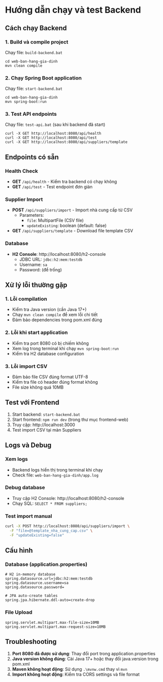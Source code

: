 # Hướng dẫn chạy và test Backend

## Cách chạy Backend

### 1. Build và compile project
Chạy file: `build-backend.bat`
```batch
cd web-ban-hang-gia-dinh
mvn clean compile
```

### 2. Chạy Spring Boot application
Chạy file: `start-backend.bat`
```batch
cd web-ban-hang-gia-dinh  
mvn spring-boot:run
```

### 3. Test API endpoints
Chạy file: `test-api.bat` (sau khi backend đã start)
```batch
curl -X GET http://localhost:8080/api/health
curl -X GET http://localhost:8080/api/test
curl -X GET http://localhost:8080/api/suppliers/template
```

## Endpoints có sẵn

### Health Check
- **GET** `/api/health` - Kiểm tra backend có chạy không
- **GET** `/api/test` - Test endpoint đơn giản

### Supplier Import
- **POST** `/api/suppliers/import` - Import nhà cung cấp từ CSV
  - Parameters: 
    - `file`: MultipartFile (CSV file)
    - `updateExisting`: boolean (default: false)
- **GET** `/api/suppliers/template` - Download file template CSV

### Database
- **H2 Console**: http://localhost:8080/h2-console
  - JDBC URL: `jdbc:h2:mem:testdb`
  - Username: `sa`
  - Password: (để trống)

## Xử lý lỗi thường gặp

### 1. Lỗi compilation
- Kiểm tra Java version (cần Java 17+)
- Chạy `mvn clean compile` để xem lỗi chi tiết
- Đảm bảo dependencies trong pom.xml đúng

### 2. Lỗi khi start application
- Kiểm tra port 8080 có bị chiếm không
- Xem log trong terminal khi chạy `mvn spring-boot:run`
- Kiểm tra H2 database configuration

### 3. Lỗi import CSV
- Đảm bảo file CSV đúng format UTF-8
- Kiểm tra file có header đúng format không
- File size không quá 10MB

## Test với Frontend

1. Start backend: `start-backend.bat`
2. Start frontend: `npm run dev` (trong thư mục frontend-web)
3. Truy cập: http://localhost:3000
4. Test import CSV tại màn Suppliers

## Logs và Debug

### Xem logs
- Backend logs hiển thị trong terminal khi chạy
- Check file: `web-ban-hang-gia-dinh/app.log`

### Debug database
- Truy cập H2 Console: http://localhost:8080/h2-console
- Chạy SQL: `SELECT * FROM suppliers;`

### Test import manual
```bash
curl -X POST http://localhost:8080/api/suppliers/import \
  -F "file=@template_nha_cung_cap.csv" \
  -F "updateExisting=false"
```

## Cấu hình

### Database (application.properties)
```properties
# H2 in-memory database
spring.datasource.url=jdbc:h2:mem:testdb
spring.datasource.username=sa
spring.datasource.password=

# JPA auto-create tables
spring.jpa.hibernate.ddl-auto=create-drop
```

### File Upload
```properties
spring.servlet.multipart.max-file-size=10MB
spring.servlet.multipart.max-request-size=10MB
```

## Troubleshooting

1. **Port 8080 đã được sử dụng**: Thay đổi port trong application.properties
2. **Java version không đúng**: Cài Java 17+ hoặc thay đổi java.version trong pom.xml
3. **Maven không hoạt động**: Sử dụng `.\mvnw.cmd` thay vì `mvn`
4. **Import không hoạt động**: Kiểm tra CORS settings và file format
